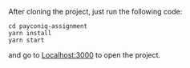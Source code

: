 After cloning the project, just run the following code:

```
cd payconiq-assignment
yarn install
yarn start
```
and go to [Localhost:3000](https://localhost:3000/) to open the project.
